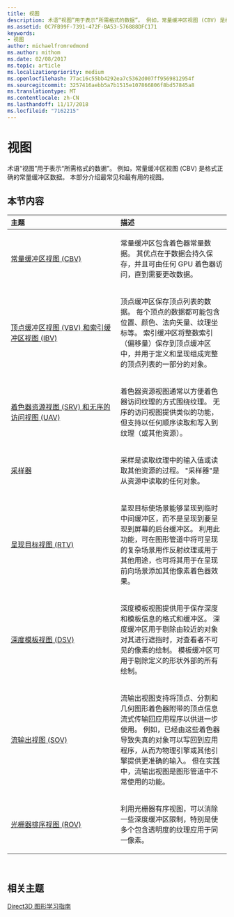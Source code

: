 ```yaml
---
title: 视图
description: 术语“视图”用于表示“所需格式的数据”。 例如，常量缓冲区视图 (CBV) 是格式正确的常量缓冲区数据。 本部分介绍最常见和最有用的视图。
ms.assetid: 0C7FB99F-7391-472F-BA53-576888DFC171
keywords:
- 视图
author: michaelfromredmond
ms.author: mithom
ms.date: 02/08/2017
ms.topic: article
ms.localizationpriority: medium
ms.openlocfilehash: 77ac16c55bb4292ea7c5362d007ff9569812954f
ms.sourcegitcommit: 3257416aebb5a7b1515e107866806f8bd57845a8
ms.translationtype: MT
ms.contentlocale: zh-CN
ms.lasthandoff: 11/17/2018
ms.locfileid: "7162215"
---
```

# <a name="views"></a>视图


术语“视图”用于表示“所需格式的数据”。 例如，常量缓冲区视图 (CBV) 是格式正确的常量缓冲区数据。 本部分介绍最常见和最有用的视图。

## <a name="span-idin-this-sectionspanin-this-section"></a><span id="in-this-section"></span>本节内容


<table>
<colgroup>
<col width="50%" />
<col width="50%" />
</colgroup>
<thead>
<tr class="header">
<th align="left">主题</th>
<th align="left">描述</th>
</tr>
</thead>
<tbody>
<tr class="odd">
<td align="left"><p><a href="constant-buffer-view--cbv-.md">常量缓冲区视图 (CBV)</a></p></td>
<td align="left"><p>常量缓冲区包含着色器常量数据。 其优点在于数据会持久保存，并且可由任何 GPU 着色器访问，直到需要更改数据。</p></td>
</tr>
<tr class="even">
<td align="left"><p><a href="vertex-buffer-view--vbv-.md">顶点缓冲区视图 (VBV) 和索引缓冲区视图 (IBV)</a></p></td>
<td align="left"><p>顶点缓冲区保存顶点列表的数据。 每个顶点的数据都可能包含位置、颜色、法向矢量、纹理坐标等。 索引缓冲区将整数索引（偏移量）保存到顶点缓冲区中，并用于定义和呈现组成完整的顶点列表的一部分的对象。</p></td>
</tr>
<tr class="odd">
<td align="left"><p><a href="shader-resource-view--srv-.md">着色器资源视图 (SRV) 和无序的访问视图 (UAV)</a></p></td>
<td align="left"><p>着色器资源视图通常以方便着色器访问纹理的方式围绕纹理。 无序的访问视图提供类似的功能，但支持以任何顺序读取和写入到纹理（或其他资源）。</p></td>
</tr>
<tr class="even">
<td align="left"><p><a href="sampler.md">采样器</a></p></td>
<td align="left"><p>采样是读取纹理中的输入值或读取其他资源的过程。 &quot;采样器&quot;是从资源中读取的任何对象。</p></td>
</tr>
<tr class="odd">
<td align="left"><p><a href="render-target-view--rtv-.md">呈现目标视图 (RTV)</a></p></td>
<td align="left"><p>呈现目标使场景能够呈现到临时中间缓冲区，而不是呈现到要呈现到屏幕的后台缓冲区。 利用此功能，可在图形管道中将可呈现的复杂场景用作反射纹理或用于其他用途，也可将其用于在呈现前向场景添加其他像素着色器效果。</p></td>
</tr>
<tr class="even">
<td align="left"><p><a href="depth-stencil-view--dsv-.md">深度模板视图 (DSV)</a></p></td>
<td align="left"><p>深度模板视图提供用于保存深度和模板信息的格式和缓冲区。 深度缓冲区用于剔除由较近的对象对其进行遮挡时，对查看者不可见的像素的绘制。 模板缓冲区可用于剔除定义的形状外部的所有绘制。</p></td>
</tr>
<tr class="odd">
<td align="left"><p><a href="stream-output-view--sov-.md">流输出视图 (SOV)</a></p></td>
<td align="left"><p>流输出视图支持将顶点、分割和几何图形着色器附带的顶点信息流式传输回应用程序以供进一步使用。 例如，已经由这些着色器导致失真的对象可以写回到应用程序，从而为物理引擎或其他引擎提供更准确的输入。 但在实践中，流输出视图是图形管道中不常使用的功能。</p></td>
</tr>
<tr class="even">
<td align="left"><p><a href="rasterizer-ordered-view--rov-.md">光栅器排序视图 (ROV)</a></p></td>
<td align="left"><p>利用光栅器有序视图，可以消除一些深度缓冲区限制，特别是使多个包含透明度的纹理应用于同一像素。</p></td>
</tr>
</tbody>
</table>

 

## <a name="span-idrelated-topicsspanrelated-topics"></a><span id="related-topics"></span>相关主题


[Direct3D 图形学习指南](index.md)

 

 




